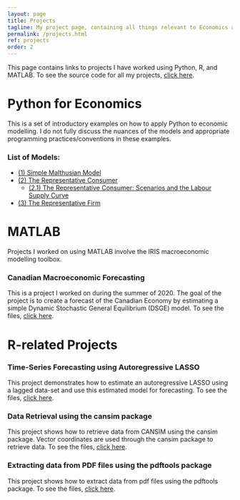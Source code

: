 ```yaml
---
layout: page
title: Projects
tagline: My project page, containing all things relevant to Economics and not.
permalink: /projects.html
ref: projects
order: 2
---
```

This page contains links to projects I have worked using Python, R, and MATLAB. To see the source code for all my projects, [click here](https://github.com/lj-valencia).

# Python for Economics
This is a set of introductory examples on how to apply Python to economic modelling. I do not fully discuss the nuances of the models and appropriate programming practices/conventions in these examples. 

### List of Models:
- [(1) Simple Malthusian Model](https://github.com/lj-valencia/Python-for-Economics/blob/master/Malthusian%20Model.ipynb)
- [(2) The Representative Consumer](https://github.com/lj-valencia/Python-for-Economics/blob/master/One-Period%20Macroeconomic%20Model%20-%20The%20Representative%20Consumer.ipynb)
  - [(2.1) The Representative Consumer: Scenarios and the Labour Supply Curve](https://github.com/lj-valencia/Python-for-Economics/blob/master/One-Period%20Macroeconomic%20Model%20-%20Scenarios%20and%20Labour%20Supply%20Curve.ipynb)
- [(3) The Representative Firm](https://github.com/lj-valencia/Python-for-Economics/blob/master/One-Period%20Macroeconomic%20Model%20-%20The%20Representative%20Firm.ipynb)

# MATLAB
Projects I worked on using MATLAB involve the IRIS macroeconomic modelling toolbox.

### Canadian Macroeconomic Forecasting 
This is a project I worked on during the summer of 2020. The goal of the project is to create a forecast of the Canadian Economy by estimating a simple Dynamic Stochastic General Equilibrium (DSGE) model. To see the files, [click here](https://github.com/lj-valencia/MATLAB-Projects/tree/master/NKPC%20Model).

# R-related Projects

### Time-Series Forecasting using Autoregressive LASSO
This project demonstrates how to estimate an autoregressive LASSO using a lagged data-set and use this estimated model for forecasting. To see the files, 
[click here](https://github.com/lj-valencia/R-projects/tree/master/Autoregressive-LASSO).

### Data Retrieval using the cansim package
This project shows how to retrieve data from CANSIM using the cansim package. Vector coordinates are used through the cansim package to retrieve data. To see the files, [click here](https://github.com/lj-valencia/R-projects/tree/master/CANSIM-Retrieval).

### Extracting data from PDF files using the pdftools package
This project shows how to extract data from pdf files using the pdftools package. To see the files, [click here](https://github.com/lj-valencia/R-projects/tree/master/Extract-PDF-1).
